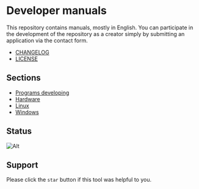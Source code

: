 # Developer manuals

This repository contains manuals, mostly in English.
You can participate in the development of the repository as a creator simply by submitting an application via the contact form.

- [CHANGELOG](CHANGELOG.md)
- [LICENSE](LICENSE.md)

## Sections
- [Programs developing](Dev/README.md)
- [Hardware](Hardware/README.md)
- [Linux](Linux/README.md)
- [Windows](Windows/README.md)

## Status
![Alt](https://repobeats.axiom.co/api/embed/883e1775ea41949c03738317d4a3723402263d15.svg "Repobeats analytics image")

## Support
Please click the `star` button if this tool was helpful to you.
